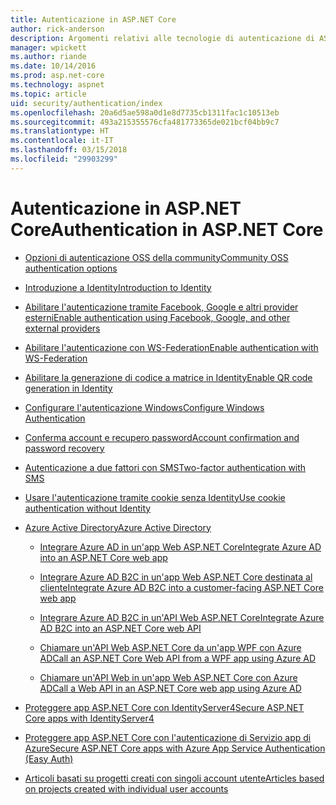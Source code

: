 ```yaml
---
title: Autenticazione in ASP.NET Core
author: rick-anderson
description: Argomenti relativi alle tecnologie di autenticazione di ASP.NET Core.
manager: wpickett
ms.author: riande
ms.date: 10/14/2016
ms.prod: asp.net-core
ms.technology: aspnet
ms.topic: article
uid: security/authentication/index
ms.openlocfilehash: 20a6d5ae598a0d1e8d7735cb1311fac1c10513eb
ms.sourcegitcommit: 493a215355576cfa481773365de021bcf04bb9c7
ms.translationtype: HT
ms.contentlocale: it-IT
ms.lasthandoff: 03/15/2018
ms.locfileid: "29903299"
---
```

# <a name="authentication-in-aspnet-core"></a><span data-ttu-id="6a13d-103">Autenticazione in ASP.NET Core</span><span class="sxs-lookup"><span data-stu-id="6a13d-103">Authentication in ASP.NET Core</span></span>

* [<span data-ttu-id="6a13d-104">Opzioni di autenticazione OSS della community</span><span class="sxs-lookup"><span data-stu-id="6a13d-104">Community OSS authentication options</span></span>](xref:security/authentication/community)

* [<span data-ttu-id="6a13d-105">Introduzione a Identity</span><span class="sxs-lookup"><span data-stu-id="6a13d-105">Introduction to Identity</span></span>](xref:security/authentication/identity)

* [<span data-ttu-id="6a13d-106">Abilitare l'autenticazione tramite Facebook, Google e altri provider esterni</span><span class="sxs-lookup"><span data-stu-id="6a13d-106">Enable authentication using Facebook, Google, and other external providers</span></span>](xref:security/authentication/social/index)

* [<span data-ttu-id="6a13d-107">Abilitare l'autenticazione con WS-Federation</span><span class="sxs-lookup"><span data-stu-id="6a13d-107">Enable authentication with WS-Federation</span></span>](xref:security/authentication/ws-federation)

* [<span data-ttu-id="6a13d-108">Abilitare la generazione di codice a matrice in Identity</span><span class="sxs-lookup"><span data-stu-id="6a13d-108">Enable QR code generation in Identity</span></span>](xref:security/authentication/identity-enable-qrcodes)

* [<span data-ttu-id="6a13d-109">Configurare l'autenticazione Windows</span><span class="sxs-lookup"><span data-stu-id="6a13d-109">Configure Windows Authentication</span></span>](xref:security/authentication/windowsauth)

* [<span data-ttu-id="6a13d-110">Conferma account e recupero password</span><span class="sxs-lookup"><span data-stu-id="6a13d-110">Account confirmation and password recovery</span></span>](xref:security/authentication/accconfirm)

* [<span data-ttu-id="6a13d-111">Autenticazione a due fattori con SMS</span><span class="sxs-lookup"><span data-stu-id="6a13d-111">Two-factor authentication with SMS</span></span>](xref:security/authentication/2fa)

* [<span data-ttu-id="6a13d-112">Usare l'autenticazione tramite cookie senza Identity</span><span class="sxs-lookup"><span data-stu-id="6a13d-112">Use cookie authentication without Identity</span></span>](xref:security/authentication/cookie)

* [<span data-ttu-id="6a13d-113">Azure Active Directory</span><span class="sxs-lookup"><span data-stu-id="6a13d-113">Azure Active Directory</span></span>](xref:security/authentication/azure-active-directory/index)

  * [<span data-ttu-id="6a13d-114">Integrare Azure AD in un'app Web ASP.NET Core</span><span class="sxs-lookup"><span data-stu-id="6a13d-114">Integrate Azure AD into an ASP.NET Core web app</span></span>](https://azure.microsoft.com/documentation/samples/active-directory-dotnet-webapp-openidconnect-aspnetcore/)

  * [<span data-ttu-id="6a13d-115">Integrare Azure AD B2C in un'app Web ASP.NET Core destinata al cliente</span><span class="sxs-lookup"><span data-stu-id="6a13d-115">Integrate Azure AD B2C into a customer-facing ASP.NET Core web app</span></span>](xref:security/authentication/azure-ad-b2c)

  * [<span data-ttu-id="6a13d-116">Integrare Azure AD B2C in un'API Web ASP.NET Core</span><span class="sxs-lookup"><span data-stu-id="6a13d-116">Integrate Azure AD B2C into an ASP.NET Core web API</span></span>](xref:security/authentication/azure-ad-b2c-webapi)

  * [<span data-ttu-id="6a13d-117">Chiamare un'API Web ASP.NET Core da un'app WPF con Azure AD</span><span class="sxs-lookup"><span data-stu-id="6a13d-117">Call an ASP.NET Core Web API from a WPF app using Azure AD</span></span>](https://azure.microsoft.com/documentation/samples/active-directory-dotnet-native-aspnetcore/)

  * [<span data-ttu-id="6a13d-118">Chiamare un'API Web in un'app Web ASP.NET Core con Azure AD</span><span class="sxs-lookup"><span data-stu-id="6a13d-118">Call a Web API in an ASP.NET Core web app using Azure AD</span></span>](https://azure.microsoft.com/documentation/samples/active-directory-dotnet-webapp-webapi-openidconnect-aspnetcore/)

* [<span data-ttu-id="6a13d-119">Proteggere app ASP.NET Core con IdentityServer4</span><span class="sxs-lookup"><span data-stu-id="6a13d-119">Secure ASP.NET Core apps with IdentityServer4</span></span>](http://docs.identityserver.io/en/release/)

* [<span data-ttu-id="6a13d-120">Proteggere app ASP.NET Core con l'autenticazione di Servizio app di Azure</span><span class="sxs-lookup"><span data-stu-id="6a13d-120">Secure ASP.NET Core apps with Azure App Service Authentication (Easy Auth)</span></span>](/azure/app-service/app-service-authentication-overview)

* [<span data-ttu-id="6a13d-121">Articoli basati su progetti creati con singoli account utente</span><span class="sxs-lookup"><span data-stu-id="6a13d-121">Articles based on projects created with individual user accounts</span></span>](xref:security/authentication/individual)
